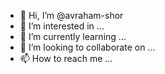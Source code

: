 - 👋 Hi, I’m @avraham-shor
- 👀 I’m interested in ...
- 🌱 I’m currently learning ...
- 💞️ I’m looking to collaborate on ...
- 📫 How to reach me ...

<!---
avraham-shor/avraham-shor is a ✨ special ✨ repository because its `README.md` (this file) appears on your GitHub profile.
You can click the Preview link to take a look at your changes.
--->
